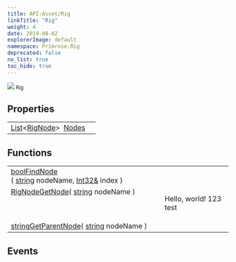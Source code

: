 ```yaml
---
title: API:Asset/Rig
linkTitle: "Rig"
weight: 4
date: 2019-08-02
explorerImage: default
namespace: Primrose.Rig
deprecated: false
no_list: true
toc_hide: true
---
```

<small class="inheritance">
<span class="" href="/docs/api-reference/Class/Rig"><img src="/icons/silk/default.png"/>&nbsp;Rig</span></small>
 
## Properties
 
<table class="studiohide">
<tbody>
<tr class="function-row ">
<td style="vertical-align:top;white-space:normal;">
<div>
<a class="type" href="/docs/api-reference/System/List">List</a><<a class="type" href="/docs/api-reference/Misc/RigNode">RigNode</a>><span class="method-body" style="text-indent: -2em; padding-left: 0.5em"><a class="name" href="Nodes">Nodes</a></span></td>
<td style="vertical-align:top;white-space:normal;">
</td>
</tr>

</tbody>
</table>
 
## Functions
 
<table class="studiohide">
<tbody>
<tr class="function-row ">
<td style="vertical-align:top;white-space:normal;">
<div>
<a class="type" href="/docs/api-reference/System/Primitives#boolean">bool</a><span class="method-body" style="text-indent: -2em;"><a class="method-name  " href="FindNode">FindNode</a></span><span style="display: inline-block">( <span class="param" style="white-space: nowrap"><a class="type" href="/docs/api-reference/System/string">string</a> nodeName, <a class="type" href="/docs/api-reference/System/Int32&">Int32&</a> index</span> )</span></span></div></td>
<td style="vertical-align:top;white-space:normal;">
</td>
</tr>

<tr class="function-row ">
<td style="vertical-align:top;white-space:normal;">
<div>
<a class="type" href="/docs/api-reference/Misc/RigNode">RigNode</a><span class="method-body" style="text-indent: -2em;"><a class="method-name  " href="GetNode">GetNode</a></span><span style="display: inline-block">( <span class="param" style="white-space: nowrap"><a class="type" href="/docs/api-reference/System/string">string</a> nodeName</span> )</span></span></div></td>
<td style="vertical-align:top;white-space:normal;">
<p>
Hello, world! 123 test
</p></td>
</tr>

<tr class="function-row ">
<td style="vertical-align:top;white-space:normal;">
<div>
<a class="type" href="/docs/api-reference/System/string">string</a><span class="method-body" style="text-indent: -2em;"><a class="method-name  " href="GetParentNode">GetParentNode</a></span><span style="display: inline-block">( <span class="param" style="white-space: nowrap"><a class="type" href="/docs/api-reference/System/string">string</a> nodeName</span> )</span></span></div></td>
<td style="vertical-align:top;white-space:normal;">
</td>
</tr>

</tbody>
</table>
 
## Events
 
<table class="studiohide">
<tbody>
</tbody>
</table>
<b>
</b>
<div class="inheritors">
<ul class="root">
</ul>
</div>
